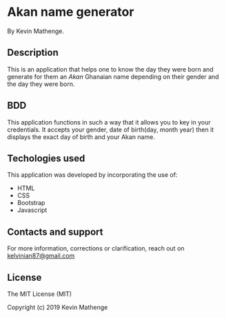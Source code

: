 # Akan name generator
 By Kevin Mathenge.
## Description
This is an application that helps one to know the day they were born and generate for them an *Akan* Ghanaian name depending on their gender and the day they were born.

## BDD
This application functions in such a way that it allows you to key in your credentials. It accepts your gender, date of birth(day, month year) then it displays the exact day of birth and your Akan name. 
## Techologies used
This application was developed by incorporating the use of:
- HTML 
- CSS
- Bootstrap
- Javascript 
## Contacts and support
For more information, corrections or clarification, reach out on kelvinian87@gmail.com
## License
The MIT License (MIT)

Copyright (c) 2019 Kevin Mathenge
